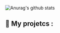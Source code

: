 ![Anurag's github stats](https://github-readme-stats.vercel.app/api?username=zelytra)

## 📂 My projetcs :
